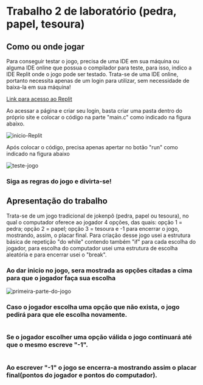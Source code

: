<h1>Trabalho 2 de laboratório (pedra, papel, tesoura)</h1>

<div id="comojogar">
<h2>Como ou onde jogar</h2>
        
<p>Para conseguir testar o jogo, precisa de uma IDE em sua máquina ou alguma IDE online que possua o compilador para teste, para isso, indico a IDE Replit onde o jogo pode ser testado. Trata-se de uma IDE online, portanto necessita apenas de um login para utilizar, sem necessidade de baixa-la em sua máquina!</p>

<a href="https://replit.com"> Link para acesso ao Replit</a>
        
<p>Ao acessar a página e criar seu login, basta criar uma pasta dentro do próprio site e colocar o código na parte "main.c" como indicado na figura abaixo.</p>
<img src="https://user-images.githubusercontent.com/105748926/196815892-17476866-e97b-490d-ba4e-664d696ca52c.png" alt="inicio-Replit">

<p>Após colocar o código, precisa apenas apertar no botão "run" como indicado na figura abaixo</p>
<img src="https://user-images.githubusercontent.com/105748926/196815896-73aeebbd-b58d-4bc2-be9a-51e459bb7674.png" alt="teste-jogo">

<h3>Siga as regras do jogo e divirta-se!</h3>
</div>

<div id="apresentacao">
        <h2>Apresentação do trabalho</h2>
        <p>Trata-se de um jogo tradicional de jokenpô (pedra, papel ou tesoura), no qual o computador oferece ao jogador 4 opções, das quais: opção 1 = pedra; opção 2 = papel; opção 3 = tesoura e -1 para encerrar o jogo, mostrando, assim, o placar final. Para criação desse jogo usei a estrutura básica de repetição "do while" contendo também "if" para cada escolha do jogador, para escolha do computador usei uma estrutura de escolha aleatória e para encerrar usei o "break".</p>
        
</div>

<div id="demonstracao">

<h3>Ao dar inicio no jogo, sera mostrada as opções citadas a cima para que o jogador faça sua escolha</h3>
<img src="https://user-images.githubusercontent.com/105748926/196815897-d06628ab-302d-4ad8-b40f-4b1717b1d2a0.png" alt="primeira-parte-do-jogo">

<h3>Caso o jogador escolha uma opção que não exista, o jogo pedirá para que ele escolha novamente.</h3>
<img src="(https://user-images.githubusercontent.com/105748926/196815899-9f596ba8-d1a6-4f9d-b181-5dcb08eec0f3.png" alt="">
        
<h3>Se o jogador escolher uma opção válida o jogo continuará até que o mesmo escreve "-1".</h3>
<img src="https://user-images.githubusercontent.com/105748926/196815901-1b2527de-931c-45ef-bd36-113ebf1c56df.png" alt="">
        
<h3>Ao escrever "-1" o jogo se encerra-a mostrando assim o placar final(pontos do jogador e pontos do computador).</h3>
<img src="https://user-images.githubusercontent.com/105748926/196815903-1df8af61-cede-476a-a0a6-f87bbfec9705.png" alt="">

</div>
